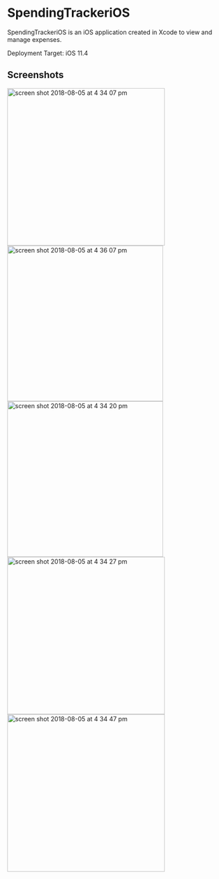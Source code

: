 # SpendingTrackeriOS

SpendingTrackeriOS is an iOS application created in Xcode to view and manage expenses.

Deployment Target: iOS 11.4

## Screenshots


<img width="361" alt="screen shot 2018-08-05 at 4 34 07 pm" src="https://user-images.githubusercontent.com/40043090/43691185-8a93ba18-98cd-11e8-93c2-1c05433da150.png">
<img width="357" alt="screen shot 2018-08-05 at 4 36 07 pm" src="https://user-images.githubusercontent.com/40043090/43691193-b2cabec8-98cd-11e8-863e-f9876b5189a8.png">
<img width="357" alt="screen shot 2018-08-05 at 4 34 20 pm" src="https://user-images.githubusercontent.com/40043090/43691186-8aec5f88-98cd-11e8-9263-30b07d4f265b.png">
<img width="361" alt="screen shot 2018-08-05 at 4 34 27 pm" src="https://user-images.githubusercontent.com/40043090/43691187-8b006c76-98cd-11e8-9daa-d84f5c86bb72.png">
<img width="361" alt="screen shot 2018-08-05 at 4 34 47 pm" src="https://user-images.githubusercontent.com/40043090/43691188-8b58a346-98cd-11e8-964a-de984fa24a82.png">




